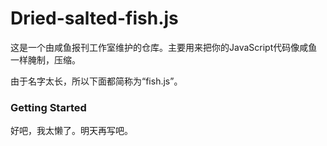# Dried-salted-fish.js
这是一个由咸鱼报刊工作室维护的仓库。主要用来把你的JavaScript代码像咸鱼一样腌制，压缩。

由于名字太长，所以下面都简称为“fish.js”。


### Getting Started

好吧，我太懒了。明天再写吧。


